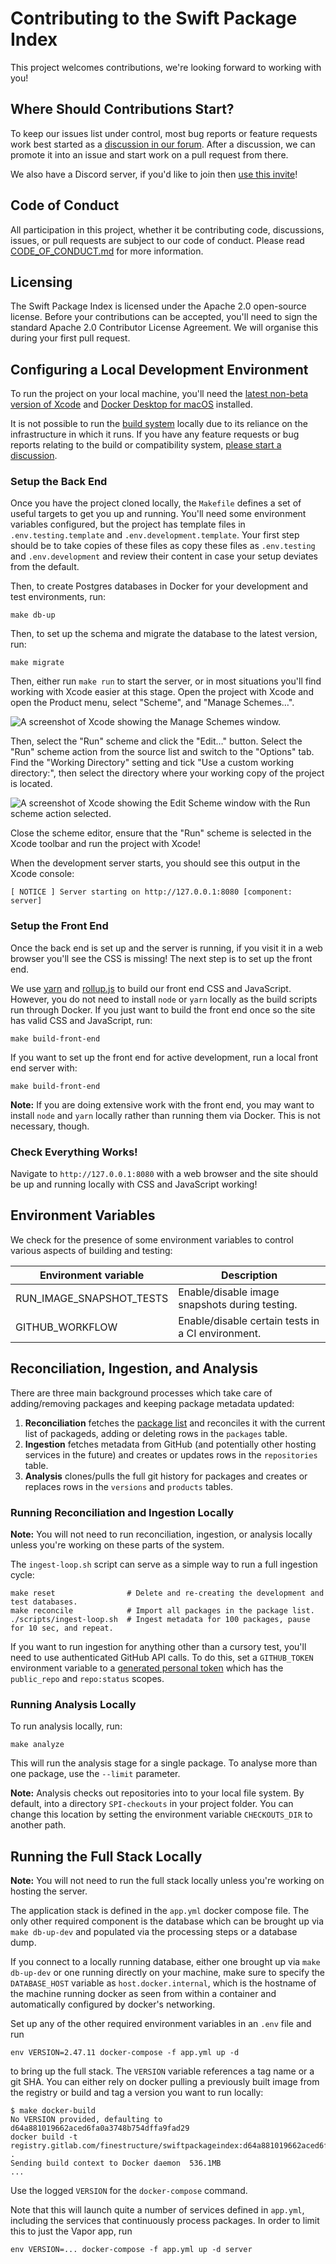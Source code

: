 # Contributing to the Swift Package Index

This project welcomes contributions, we're looking forward to working with you!

## Where Should Contributions Start?

To keep our issues list under control, most bug reports or feature requests work best started as a [discussion in our forum](https://github.com/SwiftPackageIndex/SwiftPackageIndex-Server/discussions). After a discussion, we can promote it into an issue and start work on a pull request from there.

We also have a Discord server, if you'd like to join then [use this invite](https://discord.gg/vQRb6KkYRw)!

## Code of Conduct

All participation in this project, whether it be contributing code, discussions, issues, or pull requests are subject to our code of conduct. Please read [CODE_OF_CONDUCT.md](https://github.com/SwiftPackageIndex/SwiftPackageIndex-Server/blob/main/CODE_OF_CONDUCT.md) for more information.

## Licensing

The Swift Package Index is licensed under the Apache 2.0 open-source license. Before your contributions can be accepted, you'll need to sign the standard Apache 2.0 Contributor License Agreement. We will organise this during your first pull request.

## Configuring a Local Development Environment

To run the project on your local machine, you'll need the [latest non-beta version of Xcode](https://developer.apple.com/xcode/resources/) and [Docker Desktop for macOS](https://www.docker.com/products/docker-desktop) installed.

It is not possible to run the [build system](https://blog.swiftpackageindex.com/posts/launching-language-and-platform-package-compatibility/) locally due to its reliance on the infrastructure in which it runs. If you have any feature requests or bug reports relating to the build or compatibility system, [please start a discussion](https://github.com/SwiftPackageIndex/SwiftPackageIndex-Server/discussions).

### Setup the Back End

Once you have the project cloned locally, the `Makefile` defines a set of useful targets to get you up and running. You'll need some environment variables configured, but the project has template files in `.env.testing.template` and `.env.development.template`. Your first step should be to take copies of these files as copy these files as `.env.testing` and `.env.development` and review their content in case your setup deviates from the default.

Then, to create Postgres databases in Docker for your development and test environments, run:

```
make db-up
```

Then, to set up the schema and migrate the database to the latest version, run:

```
make migrate
```

Then, either run `make run` to start the server, or in most situations you'll find working with Xcode easier at this stage. Open the project with Xcode and open the Product menu, select "Scheme", and "Manage Schemes…".

![A screenshot of Xcode showing the Manage Schemes window.]()

Then, select the "Run" scheme and click the "Edit…" button. Select the "Run" scheme action from the source list and switch to the "Options" tab. Find the "Working Directory" setting and tick "Use a custom working directory:", then select the directory where your working copy of the project is located.

![A screenshot of Xcode showing the Edit Scheme window with the Run scheme action selected.]()

Close the scheme editor, ensure that the "Run" scheme is selected in the Xcode toolbar and run the project with Xcode!

When the development server starts, you should see this output in the Xcode console:

```
[ NOTICE ] Server starting on http://127.0.0.1:8080 [component: server]
```

### Setup the Front End

Once the back end is set up and the server is running, if you visit it in a web browser you'll see the CSS is missing! The next step is to set up the front end.

We use [yarn](https://yarnpkg.com) and [rollup.js](https://rollupjs.org) to build our front end CSS and JavaScript. However, you do not need to install `node` or `yarn` locally as the build scripts run through Docker. If you just want to build the front end once so the site has valid CSS and JavaScript, run:

```
make build-front-end
```

If you want to set up the front end for active development, run a local front end server with:

```
make build-front-end
```

**Note:** If you are doing extensive work with the front end, you may want to install `node` and `yarn` locally rather than running them via Docker. This is not necessary, though.

### Check Everything Works!

Navigate to `http://127.0.0.1:8080` with a web browser and the site should be up and running locally with CSS and JavaScript working!

## Environment Variables

We check for the presence of some environment variables to control various aspects of building and testing:

| Environment variable     | Description                                       |
| ------------------------ | ------------------------------------------------- |
| RUN_IMAGE_SNAPSHOT_TESTS | Enable/disable image snapshots during testing.    |
| GITHUB_WORKFLOW          | Enable/disable certain tests in a CI environment. |

## Reconciliation, Ingestion, and Analysis

There are three main background processes which take care of adding/removing packages and keeping package metadata updated:

1. **Reconciliation** fetches the [package list](https://github.com/SwiftPackageIndex/PackageList) and reconciles it with the current list of packageds, adding or deleting rows in the `packages` table.
2. **Ingestion** fetches metadata from GitHub (and potentially other hosting services in the future) and creates or updates rows in the `repositories` table.
3. **Analysis** clones/pulls the full git history for packages and creates or replaces rows in the `versions` and `products` tables.

### Running Reconciliation and Ingestion Locally

**Note:** You will not need to run reconciliation, ingestion, or analysis locally unless you're working on these parts of the system.

The `ingest-loop.sh` script can serve as a simple way to run a full ingestion cycle:

```
make reset                # Delete and re-creating the development and test databases.
make reconcile            # Import all packages in the package list.
./scripts/ingest-loop.sh  # Ingest metadata for 100 packages, pause for 10 sec, and repeat.
```

If you want to run ingestion for anything other than a cursory test, you'll need to use authenticated GitHub API calls. To do this, set a `GITHUB_TOKEN` environment variable to a [generated personal token](https://github.com/settings/tokens) which has the `public_repo` and `repo:status` scopes.

### Running Analysis Locally

To run analysis locally, run:

```
make analyze
```

This will run the analysis stage for a single package. To analyse more than one package, use the `--limit` parameter.

**Note:** Analysis checks out repositories into to your local file system. By default, into a directory `SPI-checkouts` in your project folder. You can change this location by setting the environment variable `CHECKOUTS_DIR` to another path.

## Running the Full Stack Locally

**Note:** You will not need to run the full stack locally unless you're working on hosting the server.

The application stack is defined in the `app.yml` docker compose file. The only other required component is the database which can be brought up via `make db-up-dev` and populated via the processing steps or a database dump.

If you connect to a locally running database, either one brought up via `make db-up-dev` or one running directly on your machine, make sure to specify the `DATABASE_HOST` variable as `host.docker.internal`, which is the hostname of the machine running docker as seen from within a container and automatically configured by docker's networking.

Set up any of the other required environment variables in an `.env` file and run

```
env VERSION=2.47.11 docker-compose -f app.yml up -d
```

to bring up the full stack. The `VERSION` variable references a tag name or a git SHA. You can either rely on docker pulling a previously built image from the registry or build and tag a version you want to run locally:

```
$ make docker-build
No VERSION provided, defaulting to d64a881019662aced6fa0a3748b754dffa9fad29
docker build -t registry.gitlab.com/finestructure/swiftpackageindex:d64a881019662aced6fa0a3748b754dffa9fad29 .
Sending build context to Docker daemon  536.1MB
...
```

Use the logged `VERSION` for the `docker-compose` command.

Note that this will launch quite a number of services defined in `app.yml`, including the services that continuously process packages. In order to limit this to just the Vapor app, run

```
env VERSION=... docker-compose -f app.yml up -d server
```

